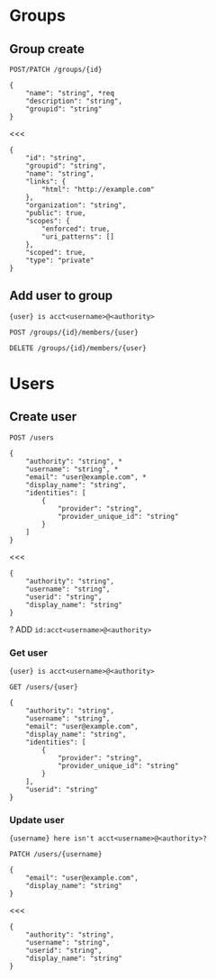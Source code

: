 # Groups

## Group create
>>>
    POST/PATCH /groups/{id}

    {
        "name": "string", *req
        "description": "string",
        "groupid": "string"
    }
    
<<<

    {
        "id": "string",
        "groupid": "string",
        "name": "string",
        "links": {
            "html": "http://example.com"
        },
        "organization": "string",
        "public": true,
        "scopes": {
            "enforced": true,
            "uri_patterns": []
        },
        "scoped": true,
        "type": "private"
    }

## Add user to group
    {user} is acct<username>@<authority>
    
    POST /groups/{id}/members/{user}

    DELETE /groups/{id}/members/{user}


# Users
## Create user

    POST /users
    
    {
        "authority": "string", *
        "username": "string", *
        "email": "user@example.com", *
        "display_name": "string",
        "identities": [
            {
                "provider": "string",
                "provider_unique_id": "string"
            }
        ]
    }
<<<

    {
        "authority": "string",
        "username": "string",
        "userid": "string",
        "display_name": "string"
    }
    
? ADD `id:acct<username>@<authority>`

### Get user

    {user} is acct<username>@<authority>

    GET /users/{user}
    
    {
        "authority": "string",
        "username": "string",
        "email": "user@example.com",
        "display_name": "string",
        "identities": [
            {
                "provider": "string",
                "provider_unique_id": "string"
            }
        ],
        "userid": "string"
    }

### Update user

    {username} here isn't acct<username>@<authority>?

    PATCH /users/{username}
    
    {
        "email": "user@example.com",
        "display_name": "string"
    }

<<<

    {
        "authority": "string",
        "username": "string",
        "userid": "string",
        "display_name": "string"
    }
